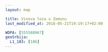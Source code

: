```yaml
---
layout: map

title: Vinova loza u Zemunu
last_modified_at: 2018-05-21T19:19:17+02:00

WDPA: [555588967]
geoSrbija:
  L1_183: [186]
---
```

